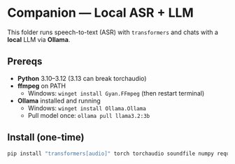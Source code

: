 # Companion — Local ASR + LLM

This folder runs speech-to-text (ASR) with `transformers` and chats with a **local** LLM via **Ollama**.

## Prereqs
- **Python** 3.10–3.12 (3.13 can break torchaudio)
- **ffmpeg** on PATH  
  - Windows: `winget install Gyan.FFmpeg` (then restart terminal)
- **Ollama** installed and running
  - Windows: `winget install Ollama.Ollama`
  - Pull model once: `ollama pull llama3.2:3b`

## Install (one-time)
```bash
pip install "transformers[audio]" torch torchaudio soundfile numpy requests pyttsx3
```
